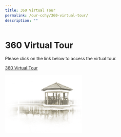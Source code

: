 ```yaml
---
title: 360 Virtual Tour
permalink: /our-cchy/360-virtual-tour/
description: ""
---
```

360 Virtual Tour
================
Please click on the link below to access the virtual tour.

[360 Virtual Tour](http://cchsy.jameshii.com/index.html)


<img src="/images/pavilion.png" 
     style="width:50%">